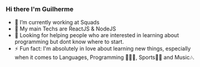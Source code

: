 ### Hi there I'm Guilherme
- 🔭 I’m currently working at Squads
- 🌱 My main Techs are ReactJS & NodeJS
- 🤔 Looking for helping people who are interested in learning about programming but dont know where to start.
- ⚡ Fun fact: I'm absolutely in love about learning new things, especially when it comes to Languages, Programming 🧑🏿‍💻, Sports💪🏿 and Music🎶.


